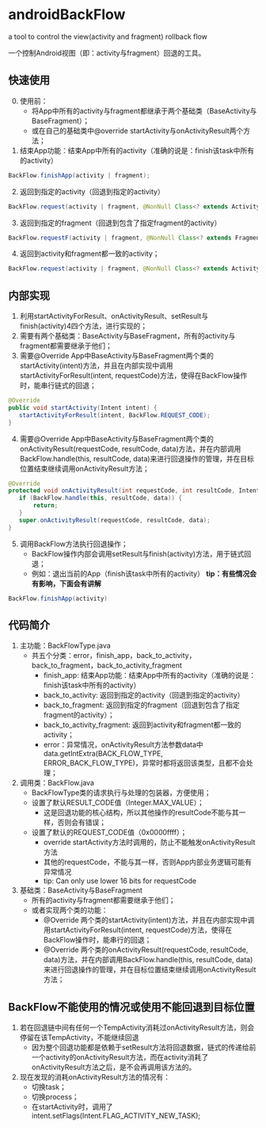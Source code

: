 # androidBackFlow
a tool to control the view(activity and fragment) rollback flow

一个控制Android视图（即：activity与fragment）回退的工具。


## 快速使用
0. 使用前：
    * 将App中所有的activity与fragment都继承于两个基础类（BaseActivity与BaseFragment）；
    * 或在自己的基础类中@override startActivity与onActivityResult两个方法；
1. 结束App功能：结束App中所有的activity（准确的说是：finish该task中所有的activity）
```java
BackFlow.finishApp(activity | fragment);
```
2. 返回到指定的activity（回退到指定的activity）
```java
BackFlow.request(activity | fragment, @NonNull Class<? extends Activity> atyClass);
```
3. 返回到指定的fragment（回退到包含了指定fragment的activity）
```java
BackFlow.requestF(activity | fragment, @NonNull Class<? extends Fragment> fragmentClass);
```
4. 返回到activity和fragment都一致的activity；
```java
BackFlow.request(activity | fragment, @NonNull Class<? extends Activity> atyClass, @NonNull Class<? extends Fragment> fragmentClass);
```


## 内部实现
1. 利用startActivityForResult、onActivityResult、setResult与finish(activity)4四个方法，进行实现的；
2. 需要有两个基础类：BaseActivity与BaseFragment，所有的activity与fragment都需要继承于他们；
3. 需要@Override App中BaseActivity与BaseFragment两个类的startActivity(intent)方法，并且在内部实现中调用startActivityForResult(intent, requestCode)方法，使得在BackFlow操作时，能串行链式的回退；
```java
@Override
public void startActivity(Intent intent) {
   startActivityForResult(intent, BackFlow.REQUEST_CODE);
}
```
4. 需要@Override App中BaseActivity与BaseFragment两个类的onActivityResult(requestCode, resultCode, data)方法，并在内部调用BackFlow.handle(this, resultCode, data)来进行回退操作的管理，并在目标位置结束继续调用onActivityResult方法；
```java
@Override
protected void onActivityResult(int requestCode, int resultCode, Intent data) {
   if (BackFlow.handle(this, resultCode, data)) {
       return;
   }
   super.onActivityResult(requestCode, resultCode, data);
}
```
5. 调用BackFlow方法执行回退操作；
    * BackFlow操作内部会调用setResult与finish(activity)方法，用于链式回退；
    * 例如：退出当前的App（finish该task中所有的activity） **tip：有些情况会有影响，下面会有讲解**
```java
BackFlow.finishApp(activity)
```


## 代码简介
1. 主功能：BackFlowType.java
    * 共五个分类：error，finish_app，back_to_activity，back_to_fragment，back_to_activity_fragment
       * finish_app: 结束App功能：结束App中所有的activity（准确的说是：finish该task中所有的activity）
       * back_to_activity: 返回到指定的activity（回退到指定的activity）
       * back_to_fragment: 返回到指定的fragment（回退到包含了指定fragment的activity）；
       * back_to_activity_fragment: 返回到activity和fragment都一致的activity；
       * error：异常情况，onActivityResult方法参数data中data.getIntExtra(BACK_FLOW_TYPE, ERROR_BACK_FLOW_TYPE)，异常时都将返回该类型，且都不会处理；
2. 调用类：BackFlow.java
    * BackFlowType类的请求执行与处理的包装器，方便使用；
    * 设置了默认RESULT_CODE值（Integer.MAX_VALUE）；
        * 这是回退功能的核心结构，所以其他操作的resultCode不能与其一样，否则会有错误；
    * 设置了默认的REQUEST_CODE值（0x0000ffff）；
        * override startActivity方法时调用的，防止不能触发onActivityResult方法
        * 其他的requestCode，不能与其一样，否则App内部业务逻辑可能有异常情况
        * tip: Can only use lower 16 bits for requestCode
3. 基础类：BaseActivity与BaseFragment
    * 所有的activity与fragment都需要继承于他们；
    * 或者实现两个类的功能：
        * @Override 两个类的startActivity(intent)方法，并且在内部实现中调用startActivityForResult(intent, requestCode)方法，使得在BackFlow操作时，能串行的回退；
        * @Override 两个类的onActivityResult(requestCode, resultCode, data)方法，并在内部调用BackFlow.handle(this, resultCode, data)来进行回退操作的管理，并在目标位置结束继续调用onActivityResult方法；


## BackFlow不能使用的情况或使用不能回退到目标位置
1. 若在回退链中间有任何一个TempActivity消耗过onActivityResult方法，则会停留在该TempActivity，不能继续回退
    * 因为整个回退功能都是依赖于setResult方法将回退数据，链式的传递给前一个activity的onActivityResult方法，而在activity消耗了onActivityResult方法之后，是不会再调用该方法的。
2. 现在发现的消耗onActivityResult方法的情况有：
    * 切换task；
    * 切换process；
    * 在startActivity时，调用了intent.setFlags(Intent.FLAG_ACTIVITY_NEW_TASK);





